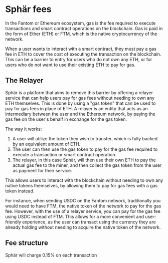 # Sphär fees

In the Fantom or Ethereum ecosystem, gas is the fee required to execute transactions and smart contract operations on the blockchain. Gas is paid in the form of Ether (ETH) or FTM, which is the native cryptocurrency of the network.

When a user wants to interact with a smart contract, they must pay a gas fee in ETH to cover the cost of executing the transaction on the blockchain. This can be a barrier to entry for users who do not own any ETH, or for users who do not want to use their existing ETH to pay for gas.

## The Relayer&#x20;

Sphär is a platform that aims to remove this barrier by offering a relayer service that can help users pay for gas fees without needing to own any ETH themselves. This is done by using a "gas token" that can be used to pay for gas fees in place of ETH. A relayer is an entity that acts as an intermediary between the user and the Ethereum network, by paying the gas fee on the user's behalf in exchange for the gas token.

The way it works:

1. A user will utilize the token they wish to transfer, which is fully backed by an equivalent amount of ETH.
2. The user can then use the gas token to pay for the gas fee required to execute a transaction or smart contract operation.
3. The relayer, in this case Sphär, will then use their own ETH to pay the actual gas fee to the miner, and then collect the gas token from the user as payment for their service.

This allows users to interact with the blockchain without needing to own any native tokens themselves, by allowing them to pay for gas fees with a gas token instead.

For instance, when sending USDC on the Fantom network, traditionally you would need to have FTM, the native token of the network to pay for the gas fee. However, with the use of a relayer service, you can pay for the gas fee using USDC instead of FTM. This allows for a more convenient and user-friendly experience, as the user can transact using the currency they are already holding without needing to acquire the native token of the network.&#x20;

## Fee structure

Sphär will charge 0.15% on each transaction&#x20;

